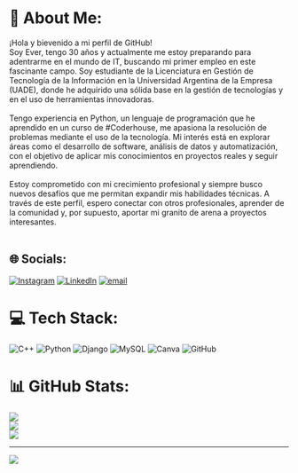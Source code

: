 # 💫 About Me:
¡Hola y bievenido a mi perfil de GitHub! <br>Soy Ever, tengo 30 años y actualmente me estoy preparando para adentrarme en el mundo de IT, buscando mi primer empleo en este fascinante campo. Soy estudiante de la Licenciatura en Gestión de Tecnología de la Información en la Universidad Argentina de la Empresa (UADE), donde he adquirido una sólida base en la gestión de tecnologías y en el uso de herramientas innovadoras.<br><br>Tengo experiencia en Python, un lenguaje de programación que he aprendido en un curso de #Coderhouse, me apasiona la resolución de problemas mediante el uso de la tecnología. Mi interés está en explorar áreas como el desarrollo de software, análisis de datos y automatización, con el objetivo de aplicar mis conocimientos en proyectos reales y seguir aprendiendo.<br><br>Estoy comprometido con mi crecimiento profesional y siempre busco nuevos desafíos que me permitan expandir mis habilidades técnicas. A través de este perfil, espero conectar con otros profesionales, aprender de la comunidad y, por supuesto, aportar mi granito de arena a proyectos interesantes.<br><br>


## 🌐 Socials:
[![Instagram](https://img.shields.io/badge/Instagram-%23E4405F.svg?logo=Instagram&logoColor=white)](https://instagram.com/ever_morvaca) [![LinkedIn](https://img.shields.io/badge/LinkedIn-%230077B5.svg?logo=linkedin&logoColor=white)](https://linkedin.com/in/https://www.linkedin.com/in/ever-morales-vaca-05ab12183/) [![email](https://img.shields.io/badge/Email-D14836?logo=gmail&logoColor=white)](mailto:evermvaca@gmail.com) 

# 💻 Tech Stack:
![C++](https://img.shields.io/badge/c++-%2300599C.svg?style=for-the-badge&logo=c%2B%2B&logoColor=white) ![Python](https://img.shields.io/badge/python-3670A0?style=for-the-badge&logo=python&logoColor=ffdd54) ![Django](https://img.shields.io/badge/django-%23092E20.svg?style=for-the-badge&logo=django&logoColor=white) ![MySQL](https://img.shields.io/badge/mysql-4479A1.svg?style=for-the-badge&logo=mysql&logoColor=white) ![Canva](https://img.shields.io/badge/Canva-%2300C4CC.svg?style=for-the-badge&logo=Canva&logoColor=white) ![GitHub](https://img.shields.io/badge/github-%23121011.svg?style=for-the-badge&logo=github&logoColor=white)
# 📊 GitHub Stats:
![](https://github-readme-stats.vercel.app/api?username=Chinotec&theme=shadow_green&hide_border=false&include_all_commits=false&count_private=false)<br/>
![](https://github-readme-streak-stats.herokuapp.com/?user=Chinotec&theme=shadow_green&hide_border=false)<br/>
![](https://github-readme-stats.vercel.app/api/top-langs/?username=Chinotec&theme=shadow_green&hide_border=false&include_all_commits=false&count_private=false&layout=compact)

---
[![](https://visitcount.itsvg.in/api?id=Chinotec&icon=0&color=0)](https://visitcount.itsvg.in)

<!-- Proudly created with GPRM ( https://gprm.itsvg.in ) -->
